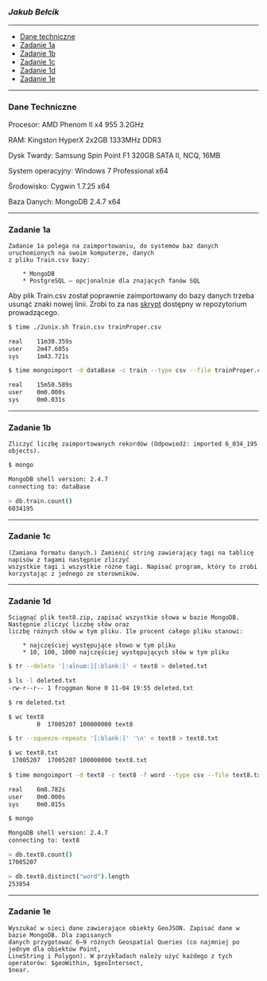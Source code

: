 ### *Jakub Bełcik*

---

* [Dane techniczne](#dane-techniczne)
* [Zadanie 1a](#zadanie-1a)
* [Zadanie 1b](#zadanie-1b)
* [Zadanie 1c](#zadanie-1c)
* [Zadanie 1d](#zadanie-1d)
* [Zadanie 1e](#zadanie-1e)

---

### Dane Techniczne

Procesor:
	AMD Phenom II x4 955 3.2GHz

RAM:
	Kingston HyperX 2x2GB 1333MHz DDR3

Dysk Twardy:
	Samsung Spin Point F1 320GB SATA II, NCQ, 16MB

System operacyjny:
	Windows 7 Professional x64

Środowisko:
	Cygwin 1.7.25 x64

Baza Danych:
	MongoDB 2.4.7 x64

---

### Zadanie 1a
```
Zadanie 1a polega na zaimportowaniu, do systemów baz danych uruchomionych na swoim komputerze, danych
z pliku Train.csv bazy:

	* MongoDB
	* PostgreSQL – opcjonalnie dla znających fanów SQL
```

Aby plik Train.csv został poprawnie zaimportowany do bazy danych trzeba usunąć znaki nowej linii. Zrobi to za nas [skrypt](../scripts/wbzyl/2unix.sh) dostępny w repozytorium prowadzącego.
```sh
$ time ./2unix.sh Train.csv trainProper.csv

real    11m30.359s
user    2m47.605s
sys     1m43.721s

$ time mongoimport -d dataBase -c train --type csv --file trainProper.csv --headerline

real    15m50.589s
user    0m0.000s
sys     0m0.031s
```

---

### Zadanie 1b
```
Zliczyć liczbę zaimportowanych rekordów (Odpowiedź: imported 6_034_195 objects).
```

```sh
$ mongo

MongoDB shell version: 2.4.7
connecting to: dataBase

> db.train.count()
6034195
```

---

### Zadanie 1c
```
(Zamiana formatu danych.) Zamienić string zawierający tagi na tablicę napisów z tagami następnie zliczyć
wszystkie tagi i wszystkie różne tagi. Napisać program, który to zrobi korzystając z jednego ze sterowników.
```

---

### Zadanie 1d
```
Ściągnąć plik text8.zip, zapisać wszystkie słowa w bazie MongoDB. Następnie zliczyć liczbę słów oraz
liczbę różnych słów w tym pliku. Ile procent całego pliku stanowi:

	* najczęściej występujące słowo w tym pliku
	* 10, 100, 1000 najczęściej występujących słów w tym pliku
```

```sh
$ tr --delete '[:alnum:][:blank:]' < text8 > deleted.txt

$ ls -l deleted.txt
-rw-r--r-- 1 froggman None 0 11-04 19:55 deleted.txt

$ rm deleted.txt

$ wc text8
        0  17005207 100000000 text8

$ tr --squeeze-repeats '[:blank:]' '\n' < text8 > text8.txt

$ wc text8.txt
 17005207  17005207 100000000 text8.txt
 
$ time mongoimport -d text8 -c text8 -f word --type csv --file text8.txt

real    6m8.782s
user    0m0.000s
sys     0m0.015s

$ mongo

MongoDB shell version: 2.4.7
connecting to: text8

> db.text8.count()
17005207

> db.text8.distinct("word").length
253854
```

---

### Zadanie 1e
```
Wyszukać w sieci dane zawierające obiekty GeoJSON. Zapisać dane w bazie MongoDB. Dla zapisanych
danych przygotować 6–9 różnych Geospatial Queries (co najmniej po jednym dla obiektów Point,
LineString i Polygon). W przykładach należy użyć każdego z tych operatorów: $geoWithin, $geoIntersect,
$near.
```